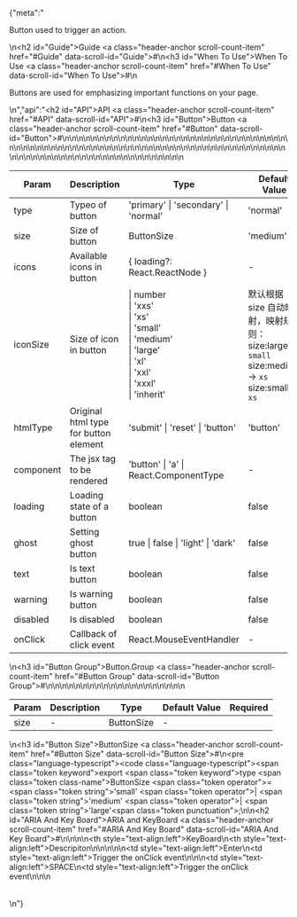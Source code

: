 {"meta":"<p>Button used to trigger an action.</p>\n<h2 id=\"Guide\">Guide <a class=\"header-anchor scroll-count-item\" href=\"#Guide\" data-scroll-id=\"Guide\">#</a></h2>\n<h3 id=\"When To Use\">When To Use <a class=\"header-anchor scroll-count-item\" href=\"#When To Use\" data-scroll-id=\"When To Use\">#</a></h3>\n<p>Buttons are used for emphasizing important functions on your page.</p>\n","api":"<h2 id=\"API\">API <a class=\"header-anchor scroll-count-item\" href=\"#API\" data-scroll-id=\"API\">#</a></h2>\n<h3 id=\"Button\">Button <a class=\"header-anchor scroll-count-item\" href=\"#Button\" data-scroll-id=\"Button\">#</a></h3>\n<table>\n<thead>\n<tr>\n<th>Param</th>\n<th>Description</th>\n<th>Type</th>\n<th>Default Value</th>\n<th>Required</th>\n</tr>\n</thead>\n<tbody>\n<tr>\n<td>type</td>\n<td>Typeo of button</td>\n<td>&apos;primary&apos; | &apos;secondary&apos; | &apos;normal&apos;</td>\n<td>&apos;normal&apos;</td>\n<td></td>\n</tr>\n<tr>\n<td>size</td>\n<td>Size of button</td>\n<td>ButtonSize</td>\n<td>&apos;medium&apos;</td>\n<td></td>\n</tr>\n<tr>\n<td>icons</td>\n<td>Available icons in button</td>\n<td>{ loading?: React.ReactNode }</td>\n<td>-</td>\n<td></td>\n</tr>\n<tr>\n<td>iconSize</td>\n<td>Size of icon in button</td>\n<td>| number<br> | &apos;xxs&apos;<br> | &apos;xs&apos;<br> | &apos;small&apos;<br> | &apos;medium&apos;<br> | &apos;large&apos;<br> | &apos;xl&apos;<br> | &apos;xxl&apos;<br> | &apos;xxxl&apos;<br> | &apos;inherit&apos;</td>\n<td>&#x9ED8;&#x8BA4;&#x6839;&#x636E; size &#x81EA;&#x52A8;&#x6620;&#x5C04;&#xFF0C;&#x6620;&#x5C04;&#x89C4;&#x5219;&#xFF1A;<br>size:large -&gt; <code>small</code><br>size:medium -&gt; <code>xs</code><br>size:small -&gt; <code>xs</code></td>\n<td></td>\n</tr>\n<tr>\n<td>htmlType</td>\n<td>Original html type for button element</td>\n<td>&apos;submit&apos; | &apos;reset&apos; | &apos;button&apos;</td>\n<td>&apos;button&apos;</td>\n<td></td>\n</tr>\n<tr>\n<td>component</td>\n<td>The jsx tag to be rendered</td>\n<td>&apos;button&apos; | &apos;a&apos; | React.ComponentType<unknown></unknown></td>\n<td>-</td>\n<td></td>\n</tr>\n<tr>\n<td>loading</td>\n<td>Loading state of a button</td>\n<td>boolean</td>\n<td>false</td>\n<td></td>\n</tr>\n<tr>\n<td>ghost</td>\n<td>Setting ghost button</td>\n<td>true | false | &apos;light&apos; | &apos;dark&apos;</td>\n<td>false</td>\n<td></td>\n</tr>\n<tr>\n<td>text</td>\n<td>Is text button</td>\n<td>boolean</td>\n<td>false</td>\n<td></td>\n</tr>\n<tr>\n<td>warning</td>\n<td>Is warning button</td>\n<td>boolean</td>\n<td>false</td>\n<td></td>\n</tr>\n<tr>\n<td>disabled</td>\n<td>Is disabled</td>\n<td>boolean</td>\n<td>false</td>\n<td></td>\n</tr>\n<tr>\n<td>onClick</td>\n<td>Callback of click event</td>\n<td>React.MouseEventHandler</td>\n<td>-</td>\n<td></td>\n</tr>\n</tbody>\n</table>\n<h3 id=\"Button Group\">Button.Group <a class=\"header-anchor scroll-count-item\" href=\"#Button Group\" data-scroll-id=\"Button Group\">#</a></h3>\n<table>\n<thead>\n<tr>\n<th>Param</th>\n<th>Description</th>\n<th>Type</th>\n<th>Default Value</th>\n<th>Required</th>\n</tr>\n</thead>\n<tbody>\n<tr>\n<td>size</td>\n<td>-</td>\n<td>ButtonSize</td>\n<td>-</td>\n<td></td>\n</tr>\n</tbody>\n</table>\n<h3 id=\"Button Size\">ButtonSize <a class=\"header-anchor scroll-count-item\" href=\"#Button Size\" data-scroll-id=\"Button Size\">#</a></h3>\n<pre class=\"language-typescript\"><code class=\"language-typescript\"><span class=\"token keyword\">export</span> <span class=\"token keyword\">type</span> <span class=\"token class-name\">ButtonSize</span> <span class=\"token operator\">=</span> <span class=\"token string\">&apos;small&apos;</span> <span class=\"token operator\">|</span> <span class=\"token string\">&apos;medium&apos;</span> <span class=\"token operator\">|</span> <span class=\"token string\">&apos;large&apos;</span><span class=\"token punctuation\">;</span>\n</code></pre>\n<h2 id=\"ARIA And Key Board\">ARIA and KeyBoard <a class=\"header-anchor scroll-count-item\" href=\"#ARIA And Key Board\" data-scroll-id=\"ARIA And Key Board\">#</a></h2>\n<table>\n<thead>\n<tr>\n<th style=\"text-align:left\">KeyBoard</th>\n<th style=\"text-align:left\">Descripiton</th>\n</tr>\n</thead>\n<tbody>\n<tr>\n<td style=\"text-align:left\">Enter</td>\n<td style=\"text-align:left\">Trigger the onClick event</td>\n</tr>\n<tr>\n<td style=\"text-align:left\">SPACE</td>\n<td style=\"text-align:left\">Trigger the onClick event</td>\n</tr>\n</tbody>\n</table>\n"}